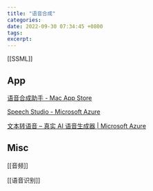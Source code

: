 ```yaml
---
title: "语音合成"
categories: 
date: 2022-09-30 07:34:45 +0800
tags: 
excerpt: 
---
```




[[SSML]]

## App


[语音合成助手 - Mac App Store](https://apps.apple.com/cn/app/%E8%AF%AD%E9%9F%B3%E5%90%88%E6%88%90%E5%8A%A9%E6%89%8B-%E6%96%87%E5%AD%97%E8%BD%AC%E8%AF%AD%E9%9F%B3-%E4%B8%93%E4%B8%9A%E9%85%8D%E9%9F%B3%E8%BD%AF%E4%BB%B6/id1626767582)

[Speech Studio - Microsoft Azure](https://speech.microsoft.com/audiocontentcreation)

[文本转语音 – 真实 AI 语音生成器 | Microsoft Azure](https://azure.microsoft.com/zh-cn/products/cognitive-services/text-to-speech/?Voice)



## Misc

[[音频]]

[[语音识别]]


